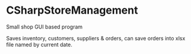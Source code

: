 # CSharpStoreManagement
Small shop GUI based program

Saves inventory, customers, suppliers & orders, can save orders into xlsx file named by current date.
